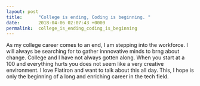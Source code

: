 ```yaml
---
layout: post
title:      "College is ending, Coding is beginning. "
date:       2018-04-06 02:07:43 +0000
permalink:  college_is_ending_coding_is_beginning
---
```



As my college career comes to an end, I am stepping into the workforce. I will always be searching for to gather innnovative minds to brng about change. College and I have not always gotten along. When you start at a 100 and everything hurts you does not seem like a very creative environment. I love Flatiron and want to talk about this all day. This, I hope is only the beginning of a long and enriching career in the tech field.

